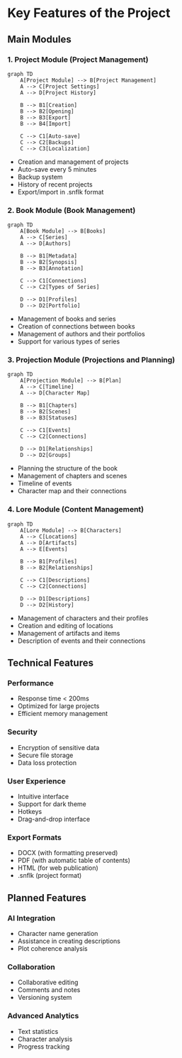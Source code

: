 # Key Features of the Project

## Main Modules

### 1. Project Module (Project Management)

```mermaid
graph TD
    A[Project Module] --> B[Project Management]
    A --> C[Project Settings]
    A --> D[Project History]

    B --> B1[Creation]
    B --> B2[Opening]
    B --> B3[Export]
    B --> B4[Import]

    C --> C1[Auto-save]
    C --> C2[Backups]
    C --> C3[Localization]
```

- Creation and management of projects
- Auto-save every 5 minutes
- Backup system
- History of recent projects
- Export/import in .snflk format

### 2. Book Module (Book Management)

```mermaid
graph TD
    A[Book Module] --> B[Books]
    A --> C[Series]
    A --> D[Authors]

    B --> B1[Metadata]
    B --> B2[Synopsis]
    B --> B3[Annotation]

    C --> C1[Connections]
    C --> C2[Types of Series]

    D --> D1[Profiles]
    D --> D2[Portfolio]
```

- Management of books and series
- Creation of connections between books
- Management of authors and their portfolios
- Support for various types of series

### 3. Projection Module (Projections and Planning)

```mermaid
graph TD
    A[Projection Module] --> B[Plan]
    A --> C[Timeline]
    A --> D[Character Map]

    B --> B1[Chapters]
    B --> B2[Scenes]
    B --> B3[Statuses]

    C --> C1[Events]
    C --> C2[Connections]

    D --> D1[Relationships]
    D --> D2[Groups]
```

- Planning the structure of the book
- Management of chapters and scenes
- Timeline of events
- Character map and their connections

### 4. Lore Module (Content Management)

```mermaid
graph TD
    A[Lore Module] --> B[Characters]
    A --> C[Locations]
    A --> D[Artifacts]
    A --> E[Events]

    B --> B1[Profiles]
    B --> B2[Relationships]

    C --> C1[Descriptions]
    C --> C2[Connections]

    D --> D1[Descriptions]
    D --> D2[History]
```

- Management of characters and their profiles
- Creation and editing of locations
- Management of artifacts and items
- Description of events and their connections

## Technical Features

### Performance

- Response time < 200ms
- Optimized for large projects
- Efficient memory management

### Security

- Encryption of sensitive data
- Secure file storage
- Data loss protection

### User Experience

- Intuitive interface
- Support for dark theme
- Hotkeys
- Drag-and-drop interface

### Export Formats

- DOCX (with formatting preserved)
- PDF (with automatic table of contents)
- HTML (for web publication)
- .snflk (project format)

## Planned Features

### AI Integration

- Character name generation
- Assistance in creating descriptions
- Plot coherence analysis

### Collaboration

- Collaborative editing
- Comments and notes
- Versioning system

### Advanced Analytics

- Text statistics
- Character analysis
- Progress tracking

